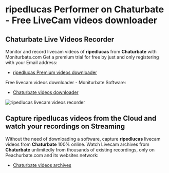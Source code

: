 # ripedlucas Performer on Chaturbate - Free LiveCam videos downloader

## Chaturbate Live Videos Recorder

Monitor and record livecam videos of **ripedlucas** from **Chaturbate** with Moniturbate.com
Get a premium trial for free by just and only registering with your Email address:
* [ripedlucas Premium videos downloader](https://moniturbate.com/request-demo-licence-key.html)

Free livecam videos downloader - Moniturbate Software:
* [Chaturbate videos downloader](https://moniturbate.com/moniturbate-download-software.html)

![ripedlucas livecam videos recorder](https://peachurnet.com/templates/moniturbate-software.png)


## Capture ripedlucas videos from the Cloud and watch your recordings on Streaming

Without the need of downloading a software, capture **ripedlucas** livecam videos from **Chaturbate** 100% online.
Watch Livecam archives from **Chaturbate** unlimitedly from thousands of existing recordings, only on Peachurbate.com and its websites network:
* [Chaturbate videos archives](https://peachurnet.com/)